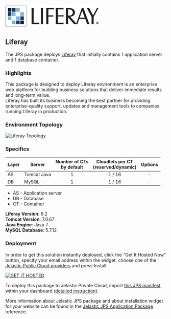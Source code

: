 [![Liferay](images/Liferay-Logo.png)](../../../liferay)

## Liferay

The JPS package deploys [Liferay](http://www.liferay.com/) that initially contains 1 application server and 1 database container. 

### Highlights
This package is designed to deploy Liferay environment is an enterprise web platform for building business solutions that deliver immediate results and long-term valiue.<br />
Liferay has built its business becoming the best partner for providing enterprise-quality support, updates and management tools to companies running Liferay in production.

### Environment Topology

![Liferay Topology](https://docs.google.com/drawings/d/1MvtJKk03IznrXtl4m2oGkSg5ZeLIwczFdwylbPRs7E8/pub?w=505&h=216)

### Specifics

Layer                |     Server    | Number of CTs <br/> by default | Cloudlets per CT <br/> (reserved/dynamic) | Options
-------------------- | --------------| :----------------------------: | :---------------------------------------: | :-----:
AS                   | Tomcat Java |       1                        |           1 / 16                          | -
DB                   |    MySQL      |       1                        |           1 / 16                           | -

* AS - Application server 
* DB - Database 
* CT - Container

**Liferay Version**: 6.2<br/>
**Tomcat Version**: 7.0.67<br/>
**Java Engine**: Java 7<br/>
**MySQL Database**: 5.7.12

### Deployment

In order to get this solution instantly deployed, click the "Get It Hosted Now" button, specify your email address within the widget, choose one of the [Jelastic Public Cloud providers](https://jelastic.cloud) and press Install.

[![GET IT HOSTED](https://raw.githubusercontent.com/jelastic-jps/jpswiki/master/images/getithosted.png)](https://jelastic.com/install-application/?manifest=https%3A%2F%2Fgithub.com%2Fjelastic-jps%2Fliferay%2Fraw%2Fmaster%2Fmanifest.jps)

To deploy this package to Jelastic Private Cloud, import [this JPS manifest](../../raw/master/manifest.jps) within your dashboard ([detailed instruction](https://docs.jelastic.com/environment-export-import#import)).

More information about Jelastic JPS package and about installation widget for your website can be found in the [Jelastic JPS Application Package](https://github.com/jelastic-jps/jpswiki/wiki/Jelastic-JPS-Application-Package) reference.